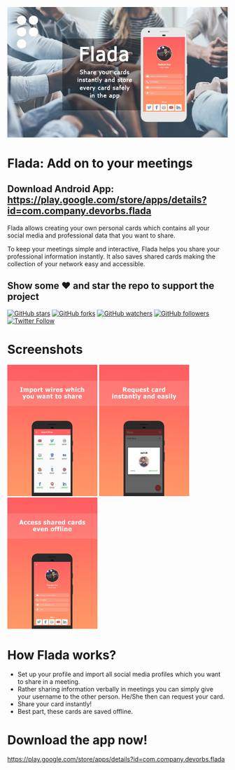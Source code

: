 ![Image](img/post_1.png)

# Flada: Add on to your meetings

## Download Android App: https://play.google.com/store/apps/details?id=com.company.devorbs.flada

Flada allows creating your own personal cards which contains all your social media and professional data that you want to share.

To keep your meetings simple and interactive, Flada helps you share your professional information instantly. It also saves shared cards making the collection of your network easy and accessible.

## Show some :heart: and star the repo to support the project
[![GitHub stars](https://img.shields.io/github/stars/yashishdua/flada.svg?style=social&label=Star)](https://github.com/yashishdua/flada) [![GitHub forks](https://img.shields.io/github/forks/yashishdua/flada.svg?style=social&label=Fork)](https://github.com/yashishdua/flada/fork) [![GitHub watchers](https://img.shields.io/github/watchers/yashishdua/flada.svg?style=social&label=Watch)](https://github.com/yashishdua/flada) [![GitHub followers](https://img.shields.io/github/followers/yashishdua.svg?style=social&label=Follow)](https://github.com/yashishdua/flada)  
[![Twitter Follow](https://img.shields.io/twitter/follow/duayashish.svg?style=social)](https://twitter.com/duayashish)


# Screenshots

<img src="img/Wires_ScreenShot.png" height="300em" /> <img src="img/SendRequest_ScreenShot.png" height="300em" /> <img src="img/Profile_ScreenShot.png" height="300em" />


# How Flada works?

+ Set up your profile and import all social media profiles which you want to share in a meeting.
+ Rather sharing information verbally in meetings you can simply give your username to the other person. He/She then can request your card.
+ Share your card instantly!
+ Best part, these cards are saved offline.

# Download the app now!
https://play.google.com/store/apps/details?id=com.company.devorbs.flada
